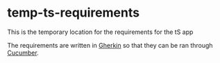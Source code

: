 # temp-ts-requirements
This is the temporary location for the requirements for the tS app

The requirements are written in [Gherkin](https://github.com/cucumber/cucumber/wiki/Gherkin) so that they can be ran through [Cucumber](https://cukes.info/).
